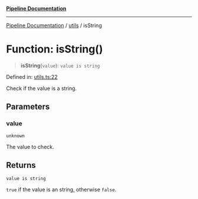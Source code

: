 [**Pipeline Documentation**](../../README.md)

***

[Pipeline Documentation](../../README.md) / [utils](../README.md) / isString

# Function: isString()

> **isString**(`value`): `value is string`

Defined in: [utils.ts:22](https://github.com/stonemjs/pipeline/blob/2eff0e8e1fb564de78ed833206823c91f7932eb4/src/utils.ts#L22)

Check if the value is a string.

## Parameters

### value

`unknown`

The value to check.

## Returns

`value is string`

`true` if the value is an string, otherwise `false`.
